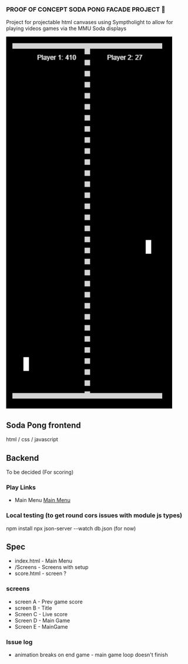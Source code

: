 ### PROOF OF CONCEPT SODA PONG FACADE PROJECT 👋
Project for projectable html canvases using Symptholight to allow for playing videos games via the MMU Soda displays

![image](pingpong.png)

## Soda Pong frontend
html / css / javascript

## Backend
To be decided (For scoring)

### Play Links

- Main Menu [Main Menu](public/index.html)

### Local testing (to get round cors issues with module js types)
npm install 
npx json-server --watch db.json (for now)

## Spec
- index.html - Main Menu
- /Screens - Screens with setup
- score.html - screen ?

### screens 
- screen A - Prev game score
- screen B - Title 
- Screen C - Live score
- Screen D - Main Game
- Screen E - MainGame

###  Issue log 
- animation breaks on end game - main game loop doesn't finish